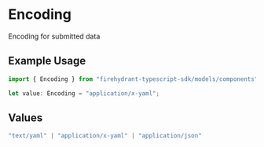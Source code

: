 # Encoding

Encoding for submitted data

## Example Usage

```typescript
import { Encoding } from "firehydrant-typescript-sdk/models/components";

let value: Encoding = "application/x-yaml";
```

## Values

```typescript
"text/yaml" | "application/x-yaml" | "application/json"
```
